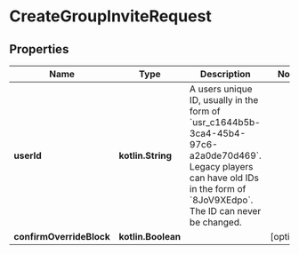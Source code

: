 
# CreateGroupInviteRequest

## Properties
Name | Type | Description | Notes
------------ | ------------- | ------------- | -------------
**userId** | **kotlin.String** | A users unique ID, usually in the form of &#x60;usr_c1644b5b-3ca4-45b4-97c6-a2a0de70d469&#x60;. Legacy players can have old IDs in the form of &#x60;8JoV9XEdpo&#x60;. The ID can never be changed. | 
**confirmOverrideBlock** | **kotlin.Boolean** |  |  [optional]




